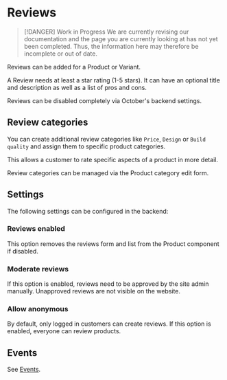 # Reviews

> [!DANGER] Work in Progress
> We are currently revising our documentation and the page you are currently looking at has not yet 
> been completed. Thus, the information here may therefore be incomplete or out of date.

Reviews can be added for a Product or Variant. 

A Review needs at least a star rating (1-5 stars). It can have an
optional title and description as well as a list of pros and cons.

Reviews can be disabled completely via October's backend settings.

## Review categories

You can create additional review categories like `Price`, `Design` or `Build quality` and
assign them to specific product categories. 

This allows a customer to rate specific aspects of a product in more detail.

Review categories can be managed via the Product category edit form.

## Settings

The following settings can be configured in the backend:

### Reviews enabled

This option removes the reviews form and list from the Product component if disabled.

### Moderate reviews

If this option is enabled, reviews need to be approved by the site admin manually.
Unapproved reviews are not visible on the website.

### Allow anonymous

By default, only logged in customers can create reviews. If this option is enabled,
everyone can review products.

## Events

See [Events](/development/core/events#Review).